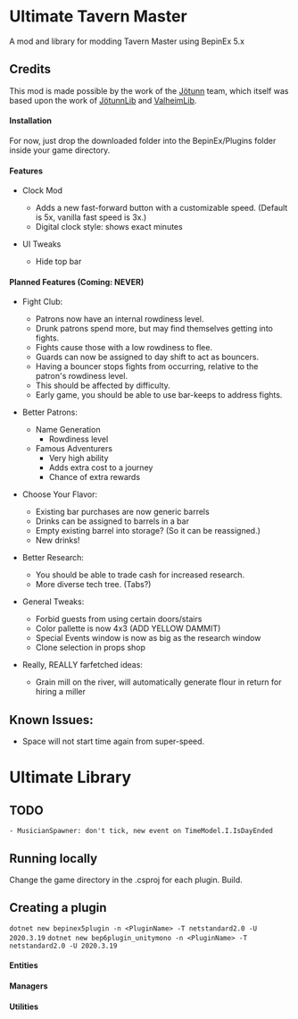 # Ultimate Tavern Master

A mod and library for modding Tavern Master using BepinEx 5.x

## Credits

This mod is made possible by the work of the [Jötunn](https://github.com/Valheim-Modding/Jotunn) team, which itself was based upon the work of [JötunnLib](https://github.com/jotunnlib/jotunnlib) and [ValheimLib](https://github.com/Valheim-Modding/ValheimLib).

#### Installation
For now, just drop the downloaded folder into the BepinEx/Plugins folder inside your game directory.

#### Features
- Clock Mod
    - Adds a new fast-forward button with a customizable speed. (Default is 5x, vanilla fast speed is 3x.)
    - Digital clock style: shows exact minutes

- UI Tweaks
    - Hide top bar

#### Planned Features (Coming: NEVER)
- Fight Club:
    - Patrons now have an internal rowdiness level.
    - Drunk patrons spend more, but may find themselves getting into fights.
    - Fights cause those with a low rowdiness to flee.
    - Guards can now be assigned to day shift to act as bouncers.
    - Having a bouncer stops fights from occurring, relative to the patron's rowdiness level.
    - This should be affected by difficulty.
    - Early game, you should be able to use bar-keeps to address fights. 

- Better Patrons:
    - Name Generation
        - Rowdiness level
    - Famous Adventurers
        - Very high ability
        - Adds extra cost to a journey
        - Chance of extra rewards

- Choose Your Flavor:
    - Existing bar purchases are now generic barrels
    - Drinks can be assigned to barrels in a bar
    - Empty existing barrel into storage? (So it can be reassigned.)
    - New drinks!

- Better Research:
    - You should be able to trade cash for increased research.
    - More diverse tech tree. (Tabs?)

- General Tweaks:
    - Forbid guests from using certain doors/stairs
    - Color pallette is now 4x3 (ADD YELLOW DAMMIT)
    - Special Events window is now as big as the research window
    - Clone selection in props shop

- Really, REALLY farfetched ideas:
    - Grain mill on the river, will automatically generate flour in return for hiring a miller

## Known Issues:
- Space will not start time again from super-speed.




# Ultimate Library

## TODO
    - MusicianSpawner: don't tick, new event on TimeModel.I.IsDayEnded

## Running locally
Change the game directory in the .csproj for each plugin.
Build.

## Creating a plugin
`dotnet new bepinex5plugin -n <PluginName> -T netstandard2.0 -U 2020.3.19`
`dotnet new bep6plugin_unitymono -n <PluginName> -T netstandard2.0 -U 2020.3.19`

#### Entities

#### Managers

#### Utilities
